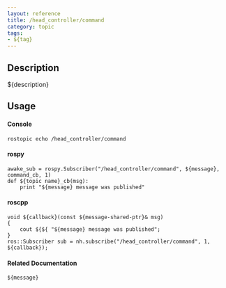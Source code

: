 ```yaml
---
layout: reference
title: /head_controller/command
category: topic
tags: 
- ${tag}
---
```


## Description
${description}

## Usage
#### Console
```
rostopic echo /head_controller/command
```

#### rospy
```
awake_sub = rospy.Subscriber("/head_controller/command", ${message}, command_cb, 1)
def ${topic name}_cb(msg):
    print "${message} message was published"
```

#### roscpp
```
void ${callback}(const ${message-shared-ptr}& msg)
{
    cout ${${ "${message} message was published";
}
ros::Subscriber sub = nh.subscribe("/head_controller/command", 1, ${callback});
```

#### Related Documentation
``${message}``  